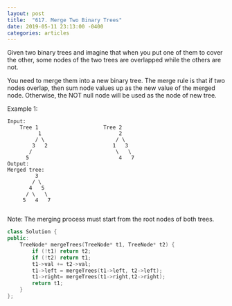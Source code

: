 ```yaml
---
layout: post
title:  "617. Merge Two Binary Trees"
date: 2019-05-11 23:13:00 -0400
categories: articles
---
```

Given two binary trees and imagine that when you put one of them to cover the other, some nodes of the two trees are overlapped while the others are not.

You need to merge them into a new binary tree. The merge rule is that if two nodes overlap, then sum node values up as the new value of the merged node. Otherwise, the NOT null node will be used as the node of new tree.

Example 1:
```
Input: 
	Tree 1                     Tree 2                  
          1                         2                             
         / \                       / \                            
        3   2                     1   3                        
       /                           \   \                      
      5                             4   7                  
Output: 
Merged tree:
	     3
	    / \
	   4   5
	  / \   \ 
	 5   4   7
 
```
Note: The merging process must start from the root nodes of both trees.
```c++
class Solution {
public:
    TreeNode* mergeTrees(TreeNode* t1, TreeNode* t2) {
        if (!t1) return t2;
        if (!t2) return t1;
        t1->val += t2->val;
        t1->left = mergeTrees(t1->left, t2->left);
        t1->right= mergeTrees(t1->right,t2->right);
        return t1;
    }
};
```